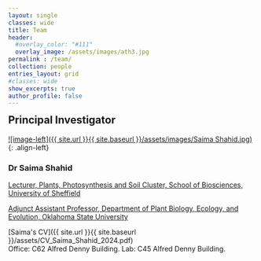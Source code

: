 ```yaml
---
layout: single
classes: wide
title: Team
header:
  #overlay_color: "#111"
  overlay_image: /assets/images/ath3.jpg
permalink : /team/
collection: people
entries_layout: grid
#classes: wide
show_excerpts: true
author_profile: false
---
```

<h2  style="margin-top: 0">Principal Investigator</h2>

[![image-left]({{ site.url }}{{ site.baseurl }}/assets/images/Saima Shahid.jpg)](){: .align-left}  
### **Dr Saima Shahid**

[Lecturer, Plants, Photosynthesis and Soil Cluster, School of Biosciences, University of Sheffield](https://www.sheffield.ac.uk/biosciences/people/saima-shahid)

[Adjunct Assistant Professor, Department of Plant Biology, Ecology, and Evolution, Oklahoma State University](https://cas.okstate.edu/plant_biology/about_us/dr_shahids_lab/)

[Saima's CV]({{ site.url }}{{ site.baseurl }}/assets/CV_Saima_Shahid_2024.pdf)  <a href="http://scholar.google.com/citations?user=lez4bcIAAAAJ&hl=en" itemprop="sameAs" rel="nofollow noopener noreferrer">
  <i class="fab fa-google" aria-hidden="true" style="color:#4c8bf5"> </i></a>
<a href="https://orcid.org/0000-0001-9385-0925" itemprop="sameAs" rel="nofollow noopener noreferrer">
  <i class="fas fa-info-circle" aria-hidden="true" style="color:#ABC953"></i></a>
<a title='Email' href="mailto:saima.shahid@okstate.edu">
  <i class="fas fa-envelope fa-fw" style="color:#000000"></i></a>
<a title="Twitter" href="https://twitter.com/psaima">
  <i class="fab fa-fw fa-twitter" style="color:#00acee"></i></a>  
  Office: C62 Alfred Denny Building. Lab: C45 Alfred Denny Building.  
<br>

